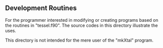 ## Development Routines

For the programmer interested in modifying or creating programs based on the 
routines in "tessel.f90".
The source codes in this directory illustrate the uses.

This directory is not intended for the mere user of the "mkXtal" program.


